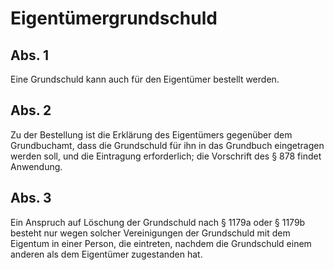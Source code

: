 # Eigentümergrundschuld



## Abs. 1

 Eine Grundschuld kann auch für den Eigentümer bestellt werden.

## Abs. 2

 Zu der Bestellung ist die Erklärung des Eigentümers gegenüber dem Grundbuchamt, dass die Grundschuld für ihn in das Grundbuch eingetragen werden soll, und die Eintragung erforderlich; die Vorschrift des § 878 findet Anwendung.

## Abs. 3

 Ein Anspruch auf Löschung der Grundschuld nach § 1179a oder § 1179b besteht nur wegen solcher Vereinigungen der Grundschuld mit dem Eigentum in einer Person, die eintreten, nachdem die Grundschuld einem anderen als dem Eigentümer zugestanden hat. 

